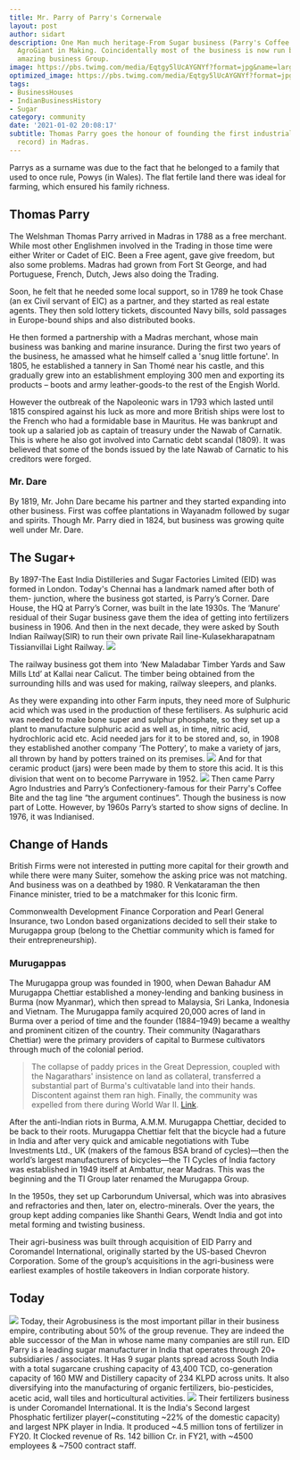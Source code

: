 ```yaml
---
title: Mr. Parry of Parry's Cornerwale
layout: post
author: sidart
description: One Man much heritage-From Sugar business (Parry's Coffee Bite) to an
  AgroGiant in Making. Coincidentally most of the business is now run by an equally
  amazing business Group.
image: https://pbs.twimg.com/media/Eqtgy5lUcAYGNYf?format=jpg&name=large
optimized_image: https://pbs.twimg.com/media/Eqtgy5lUcAYGNYf?format=jpg&name=large
tags:
- BusinessHouses
- IndianBusinessHistory
- Sugar
category: community
date: '2021-01-02 20:08:17'
subtitle: Thomas Parry goes the honour of founding the first industrial factory (on
  record) in Madras.
---
```


Parrys as a surname was due to the fact that he belonged to a family that used to once rule, Powys (in Wales). The flat fertile land there was ideal for farming, which ensured his family richness. 

## Thomas Parry 
The Welshman Thomas Parry arrived in Madras in 1788 as a free merchant.  While most other Englishmen involved in the Trading in those time were either Writer or Cadet of EIC. Been a Free agent, gave give freedom, but also some problems. Madras had grown from Fort St George, and had Portuguese, French, Dutch, Jews also doing the Trading.

Soon, he felt that he needed some local support, so in 1789 he took Chase (an ex Civil servant of EIC) as a partner, and they started as real estate agents. They then sold lottery tickets, discounted Navy bills, sold passages in Europe-bound ships and also distributed books.

He then formed a partnership with a Madras merchant, whose main business was banking and marine insurance. During the first two years of the business, he amassed what he himself called a 'snug little fortune'.  In 1805, he established a tannery in San Thomé near his castle, and this gradually grew into an establishment employing 300 men and exporting its products – boots and army leather-goods-to the rest of the Engish World.

However the outbreak of the Napoleonic wars in 1793 which lasted until 1815 conspired against his luck as more and more British ships were lost to the French who had a formidable base in Mauritus. He was bankrupt and took up a salaried job as captain of treasury under the Nawab of Carnatik. 
This is where he also got involved into Carnatic debt scandal (1809). It was believed that some of the bonds issued by the late Nawab of Carnatic to his creditors were forged.

### Mr. Dare
By 1819, Mr. John Dare became his partner and they started expanding into other business. First was coffee plantations in Wayanadm followed by sugar and spirits. Though Mr. Parry died in 1824, but business was growing quite well under Mr. Dare. 

## The Sugar+
By 1897-The East India Distilleries and Sugar Factories Limited (EID) was formed in London. Today's Chennai has a landmark named after both of them- junction, where the business got started, is Parry’s Corner. Dare House, the HQ at Parry’s Corner, was built in the late 1930s.
The ‘Manure’ residual of their Sugar business gave them the idea of getting into fertilizers business in 1906. And then in the next decade, they were asked by South Indian Railway(SIR) to run their own private Rail line-Kulasekharapatnam Tissianvillai Light Railway.
![](https://pbs.twimg.com/media/Eqt9LQTUUAEjPF_?format=png&name=small)

The railway business got them into ‘New Maladabar Timber Yards and Saw Mills Ltd’ at Kallai near Calicut. The timber being obtained from the surrounding hills and was used for making, railway sleepers, and planks.

As they were expanding into other Farm inputs, they need more of Sulphuric acid which was used in the production of these fertilisers. As sulphuric acid was needed to make bone super and sulphur phosphate,  so they set up a plant to manufacture sulphuric acid as well as, in time, nitric acid, hydrochloric acid etc. 
Acid needed jars for it to be stored and, so, in 1908 they established another company ‘The Pottery’, to make a variety of jars, all thrown by hand by potters trained on its premises. 
![](https://pbs.twimg.com/media/Eqt8tm3UYAAyyr6?format=png&name=900x900)
And for that ceramic product (jars) were been made by them to store this acid. It is this division that went on to become Parryware in 1952.
![](https://pbs.twimg.com/media/Eqt1HHdUYAA60Pz?format=png&name=small)
Then came Parry Agro Industries and Parry’s Confectionery-famous for their Parry's Coffee Bite and the tag line “the argument continues”. Though the business is now part of Lotte. However, by 1960s Parry’s started to show signs of decline. In 1976, it was Indianised.

## Change of Hands
British Firms were not interested in putting more capital for their growth and while there were many Suiter, somehow the asking price was not matching. And business was on a deathbed by 1980. R Venkataraman the then Finance minister, tried to be a matchmaker for this Iconic firm. 

Commonwealth Development Finance Corporation and Pearl General Insurance, two London based organizations decided to sell their stake to Murugappa group (belong to the Chettiar community which is famed for their entrepreneurship).

### Murugappas
The Murugappa group was founded in 1900, when Dewan Bahadur AM Murugappa Chettiar established a money-lending and banking business in Burma (now Myanmar), which then spread to Malaysia, Sri Lanka, Indonesia and Vietnam. The Murugappa family acquired 20,000 acres of land in Burma over a period of time and the founder (1884–1949) became a wealthy and prominent citizen of the country.  Their community (Nagarathars Chettiar) were the primary providers of capital to Burmese cultivators through much of the colonial period. 
> The collapse of paddy prices in the Great Depression, coupled with the Nagarathars' insistence on land as collateral, transferred a substantial part of Burma's cultivatable land into their hands. Discontent against them ran high. Finally, the community was expelled from there during World War II. [Link](https://www.business-standard.com/article/economy-policy/chettiars-struggle-to-bring-family-into-business-113122601013_1.html).

After the anti-Indian riots in Burma, A.M.M. Murugappa Chettiar, decided to be back to their roots.
Murugappa Chettiar felt that the bicycle had a future in India and after very quick and amicable negotiations with Tube Investments Ltd., UK (makers of the famous BSA brand of cycles)—then the world’s largest manufacturers of bicycles—the TI Cycles of India factory was established in 1949 itself at Ambattur, near Madras. This was the beginning and the TI Group later renamed the Murugappa Group.  

In the 1950s, they set up Carborundum Universal, which was into abrasives and refractories and then, later on, electro-minerals. Over the years, the group kept adding companies like Shanthi Gears, Wendt India and got into metal forming and twisting business.

Their agri-business was built through acquisition of EID Parry and Coromandel International, originally started by the US-based Chevron Corporation. Some of the group’s acquisitions in the agri-business were earliest examples of hostile takeovers in Indian corporate history.
## Today
![](https://pbs.twimg.com/media/Eqt7wDWUYAACHDc?format=jpg&name=large)
Today, their Agrobusiness is the most important pillar in their business empire, contributing about 50% of the group revenue. They are indeed the able successor of the Man in whose name many companies are still run. 
EID Parry is a leading sugar manufacturer in India that operates through 20+ subsidiaries / associates. It Has 9 sugar plants spread across South India with a total sugarcane crushing capacity of 43,400 TCD, co-generation capacity of 160 MW and Distillery capacity of 234 KLPD across units.
It also diversifying into the manufacturing of organic fertilizers, bio-pesticides, acetic acid, wall tiles and horticultural activities. 
![](https://res.cloudinary.com/thebizdom-in/image/upload/v1623079732/coro1_wckuoo.png)
Their fertilizers business is under Coromandel International. It is the India's Second largest Phosphatic fertilizer player(~constituting ~22% of the domestic capacity) and largest NPK player in India. 
It produced ~4.5 million tons of fertilizer in FY20. It Clocked revenue of Rs. 142 billion Cr. in FY21, with ~4500 employees & ~7500 contract staff.

